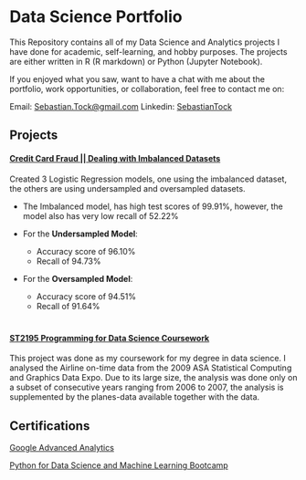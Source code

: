 # Data Science Portfolio

This Repository contains all of my Data Science and Analytics projects I have done for academic, self-learning, and hobby purposes. The projects are either written in R (R markdown) or Python (Jupyter Notebook). 

If you enjoyed what you saw, want to have a chat with me about the portfolio, work opportunities, or collaboration, feel free to contact me on:

Email: Sebastian.Tock@gmail.com
Linkedin: [SebastianTock](https://www.linkedin.com/in/sebastiantock/)

## Projects

#### [Credit Card Fraud || Dealing with Imbalanced Datasets](https://github.com/SebastianTock/Credit_Card_Fraud/tree/main)

Created 3 Logistic Regression models, one using the imbalanced dataset, the others are using undersampled and oversampled datasets.

* The Imbalanced model, has high test scores of 99.91%, however, the model also has very low recall of 52.22%

* For the **Undersampled Model**:
    * Accuracy score of 96.10%
    * Recall of 94.73%
* For the **Oversampled Model**:
    * Accuracy score of 94.51%
    * Recall of 91.64%

#

#### [ST2195 Programming for Data Science Coursework](https://github.com/SebastianTock/ST2195_Coursework)

This project was done as my coursework for my degree in data science. I analysed the Airline on-time data from the 2009 ASA Statistical Computing and Graphics Data Expo. Due to its large size, the analysis was done only on a subset of consecutive years ranging from 2006 to 2007, the analysis is supplemented by the planes-data available together with the data.


## Certifications

[Google Advanced Analytics](https://github.com/SebastianTock/Portfolio/blob/main/Certifications/Google%20Advanced%20Analytics.pdf)

[Python for Data Science and Machine Learning Bootcamp](https://github.com/SebastianTock/Portfolio/blob/main/Certifications/Python%20for%20Data%20Science%20and%20Machine%20Learning%20Bootcamp.pdf)